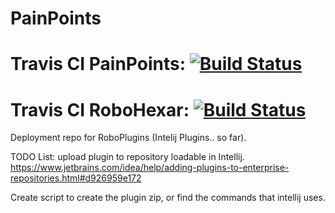 # PainPoints

# Travis CI PainPoints: [![Build Status](https://travis-ci.org/RoboPlugins/PainPoints.svg?branch=master)](https://travis-ci.org/RoboPlugins/PainPoints)
# Travis CI RoboHexar: [![Build Status](https://travis-ci.org/RoboPlugins/RoboHexar.svg?branch=master)](https://travis-ci.org/RoboPlugins/RoboHexar)


Deployment repo for RoboPlugins (Intelij Plugins.. so far).

TODO List:
upload plugin to repository loadable in Intellij.
https://www.jetbrains.com/idea/help/adding-plugins-to-enterprise-repositories.html#d926959e172

Create script to create the plugin zip, or find the commands that intellij uses.
